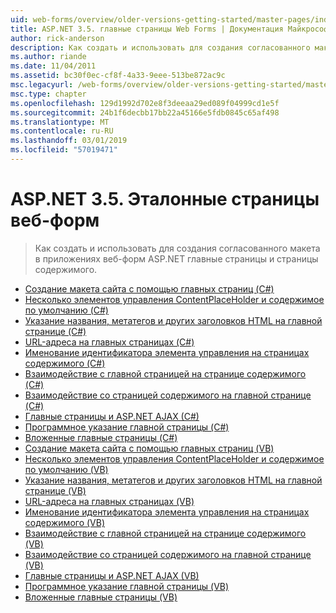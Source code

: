 ```yaml
---
uid: web-forms/overview/older-versions-getting-started/master-pages/index
title: ASP.NET 3.5. главные страницы Web Forms | Документация Майкрософт
author: rick-anderson
description: Как создать и использовать для создания согласованного макета в приложениях веб-форм ASP.NET главные страницы и страницы содержимого.
ms.author: riande
ms.date: 11/04/2011
ms.assetid: bc30f0ec-cf8f-4a33-9eee-513be872ac9c
msc.legacyurl: /web-forms/overview/older-versions-getting-started/master-pages
msc.type: chapter
ms.openlocfilehash: 129d1992d702e8f3deeaa29ed089f04999cd1e5f
ms.sourcegitcommit: 24b1f6decbb17bb22a45166e5fdb0845c65af498
ms.translationtype: MT
ms.contentlocale: ru-RU
ms.lasthandoff: 03/01/2019
ms.locfileid: "57019471"
---
```

<a name="aspnet-35---web-forms-master-pages"></a>ASP.NET 3.5. Эталонные страницы веб-форм
====================
> Как создать и использовать для создания согласованного макета в приложениях веб-форм ASP.NET главные страницы и страницы содержимого.


- [Создание макета сайта с помощью главных страниц (C#)](creating-a-site-wide-layout-using-master-pages-cs.md)
- [Несколько элементов управления ContentPlaceHolder и содержимое по умолчанию (C#)](multiple-contentplaceholders-and-default-content-cs.md)
- [Указание названия, метатегов и других заголовков HTML на главной странице (C#)](specifying-the-title-meta-tags-and-other-html-headers-in-the-master-page-cs.md)
- [URL-адреса на главных страницах (C#)](urls-in-master-pages-cs.md)
- [Именование идентификатора элемента управления на страницах содержимого (C#)](control-id-naming-in-content-pages-cs.md)
- [Взаимодействие с главной страницей на странице содержимого (C#)](interacting-with-the-master-page-from-the-content-page-cs.md)
- [Взаимодействие со страницей содержимого на главной странице (C#)](interacting-with-the-content-page-from-the-master-page-cs.md)
- [Главные страницы и ASP.NET AJAX (C#)](master-pages-and-asp-net-ajax-cs.md)
- [Программное указание главной страницы (C#)](specifying-the-master-page-programmatically-cs.md)
- [Вложенные главные страницы (C#)](nested-master-pages-cs.md)
- [Создание макета сайта с помощью главных страниц (VB)](creating-a-site-wide-layout-using-master-pages-vb.md)
- [Несколько элементов управления ContentPlaceHolder и содержимое по умолчанию (VB)](multiple-contentplaceholders-and-default-content-vb.md)
- [Указание названия, метатегов и других заголовков HTML на главной странице (VB)](specifying-the-title-meta-tags-and-other-html-headers-in-the-master-page-vb.md)
- [URL-адреса на главных страницах (VB)](urls-in-master-pages-vb.md)
- [Именование идентификатора элемента управления на страницах содержимого (VB)](control-id-naming-in-content-pages-vb.md)
- [Взаимодействие с главной страницей на странице содержимого (VB)](interacting-with-the-master-page-from-the-content-page-vb.md)
- [Взаимодействие со страницей содержимого на главной странице (VB)](interacting-with-the-content-page-from-the-master-page-vb.md)
- [Главные страницы и ASP.NET AJAX (VB)](master-pages-and-asp-net-ajax-vb.md)
- [Программное указание главной страницы (VB)](specifying-the-master-page-programmatically-vb.md)
- [Вложенные главные страницы (VB)](nested-master-pages-vb.md)
